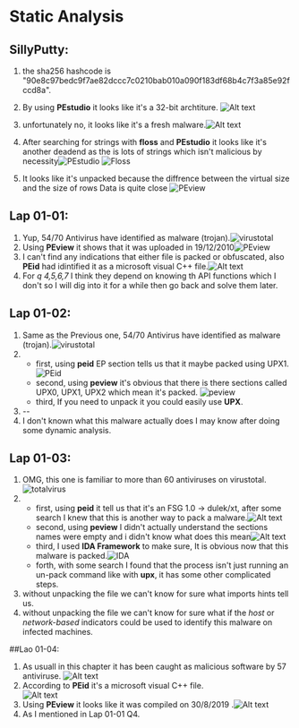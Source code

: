 # Static Analysis

## SillyPutty:
1. the sha256 hashcode is "90e8c97bedc9f7ae82dccc7c0210bab010a090f183df68b4c7f3a85e92fccd8a".
2. By using **PEstudio** it looks like it's a 32-bit archtiture. ![Alt text](Screenshot%202023-05-05%20234857.png)
   
3. unfortunately no, it looks like it's a fresh malware.![Alt text](Screenshot%202023-05-05%20231813.png)
4. After searching for strings with **floss** and **PEstudio** it looks like it's another deadend as the is lots of strings which isn't malicious by necessity![PEstudio](Screenshot%202023-05-06%20000626.png)
![Floss](Screenshot%202023-05-06%20001218.png)
5. It looks like it's unpacked because the diffrence between the virtual size and the size of rows Data is quite close ![PEview](Screenshot%202023-05-06%20002220.png)
   
## Lap 01-01:
1. Yup, 54/70 Antivirus have identified as malware (trojan).![virustotal](Screenshot%202023-05-06%20004638.png)
2. Using **PEview** it shows that it was uploaded in 19/12/2010![PEview](Screenshot%202023-05-06%20005149.png)
3. I can't find any indications that either file is packed or obfuscated, also **PEid** had idintified it as a microsoft visual C++ file.![Alt text](11.png)
4. For *q 4,5,6,7* I think they depend on knowing th API functions which I don't so I will dig into it for a while then go back and solve them later.


## Lap 01-02:
1. Same as the Previous one, 54/70 Antivirus have identified as malware (trojan).![virustotal](2.png)
2. * first, using **peid** EP section tells us that it maybe packed using UPX1.![PEid](22.png)
   * second, using **peview** it's obvious that there is there sections called UPX0, UPX1, UPX2 which mean it's packed. ![peview](222.png)
   * third, If you need to unpack it you could easily use **UPX**.  
3. --
4. I don't known what this malware actually does I may know after doing some dynamic analysis.


## Lap 01-03:
1. OMG, this one is familiar to more than 60 antiviruses on virustotal.![totalvirus](3.png)
2. * first, using **peid** it tell us that it's an FSG 1.0 -> dulek/xt, after some search I knew that this is another way to pack a malware.![Alt text](33.png)
   * second, using **peview** I didn't actually understand the sections names were empty and i didn't know what does this mean![Alt text](3333.png)
   * third, I used **IDA Framework** to make sure, It is obvious now that this malware is packed.![IDA](333.png)
   * forth, with some search I found that the process isn't just running an un-pack command like with **upx**, it has some other complicated steps.
3. without unpacking the file we can't know for sure what imports hints tell us.
4. without unpacking the file we can't know for sure what if the *host* or *network-based* indicators could be used to identify this malware on infected machines.


##Lao 01-04:
1. As usuall in this chapter it has been caught as malicious software by 57 antiviruse. ![Alt text](4.png)
2. According to **PEid** it's a microsoft visual C++ file.                                                                                                          
   ![Alt text](44.png)
3. Using **PEview** it looks like it was compiled on 30/8/2019 .![Alt text](444.png)
4. As I mentioned in Lap 01-01 Q4.
